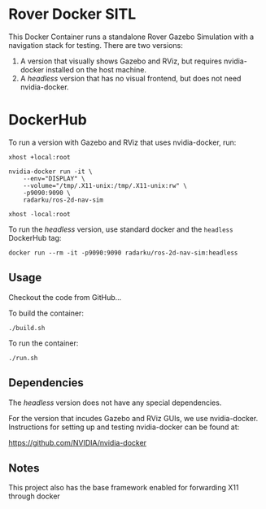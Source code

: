 
Rover Docker SITL
=================

This Docker Container runs a standalone Rover Gazebo Simulation with a navigation stack for testing.  There are two versions:

1) A version that visually shows Gazebo and RViz, but requires nvidia-docker installed on the host machine.
2) A *headless* version that has no visual frontend, but does not need nvidia-docker.


DockerHub
=========

To run a version with Gazebo and RViz that uses nvidia-docker, run:

```
xhost +local:root

nvidia-docker run -it \
    --env="DISPLAY" \
    --volume="/tmp/.X11-unix:/tmp/.X11-unix:rw" \
    -p9090:9090 \
    radarku/ros-2d-nav-sim
    
xhost -local:root
```

To run the *headless* version, use standard docker and the `headless` DockerHub tag:

```
docker run --rm -it -p9090:9090 radarku/ros-2d-nav-sim:headless
```


Usage
-----

Checkout the code from GitHub...

To build the container:

```
./build.sh
```

To run the container:

```
./run.sh
```

Dependencies
------------

The *headless* version does not have any special dependencies.

For the version that incudes Gazebo and RViz GUIs, we use nvidia-docker.
Instructions for setting up and testing nvidia-docker can be found at:

https://github.com/NVIDIA/nvidia-docker


Notes
-----

This project also has the base framework enabled for forwarding X11 through docker

